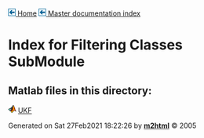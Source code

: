 [![\<](../../../../left.png) Home](../../../../../index.md)     [![\<](../../../../left.png) Master documentation index](../../../../../documentation.md)
  

# Index for Filtering Classes SubModule

## Matlab files in this directory:


  ![](../../../../matlabicon.gif) [UKF](UKF.md)   




Generated on Sat 27Feb2021 18:22:26 by
**[m2html](http://www.artefact.tk/software/matlab/m2html/ "Matlab Documentation in HTML")**
© 2005